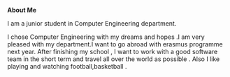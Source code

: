**About Me**

I am a junior student in Computer Engineering department.

I chose Computer Engineering with my dreams and hopes .I am very pleased with my department.I want to go abroad with erasmus programme next year.
After finishing my school , I want to work with a good software team in the short term and travel all over the world as possible . Also I like playing and watching football,basketball .